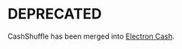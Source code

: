 # DEPRECATED

CashShuffle has been merged into [Electron Cash](https://github.com/Electron-Cash/Electron-Cash/).  

